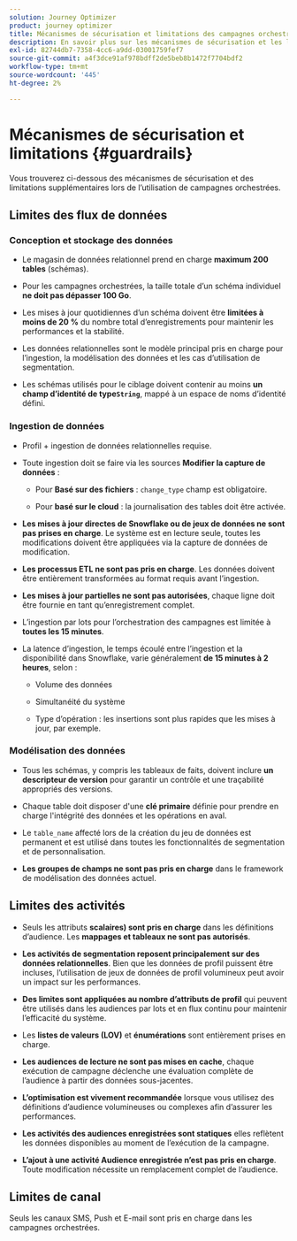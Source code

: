 ```yaml
---
solution: Journey Optimizer
product: journey optimizer
title: Mécanismes de sécurisation et limitations des campagnes orchestrées
description: En savoir plus sur les mécanismes de sécurisation et les limitations des campagnes orchestrées
exl-id: 82744db7-7358-4cc6-a9dd-03001759fef7
source-git-commit: a4f3dce91af978bdff2de5beb8b1472f7704bdf2
workflow-type: tm+mt
source-wordcount: '445'
ht-degree: 2%

---
```



# Mécanismes de sécurisation et limitations {#guardrails}

Vous trouverez ci-dessous des mécanismes de sécurisation et des limitations supplémentaires lors de l’utilisation de campagnes orchestrées.

## Limites des flux de données

### Conception et stockage des données

* Le magasin de données relationnel prend en charge **maximum 200 tables** (schémas).

* Pour les campagnes orchestrées, la taille totale d’un schéma individuel **ne doit pas dépasser 100 Go**.

* Les mises à jour quotidiennes d’un schéma doivent être **limitées à moins de 20 %** du nombre total d’enregistrements pour maintenir les performances et la stabilité.

* Les données relationnelles sont le modèle principal pris en charge pour l’ingestion, la modélisation des données et les cas d’utilisation de segmentation.

* Les schémas utilisés pour le ciblage doivent contenir au moins **un champ d’identité de type`String`**, mappé à un espace de noms d’identité défini.

### Ingestion de données

* Profil + ingestion de données relationnelles requise.

* Toute ingestion doit se faire via les sources **Modifier la capture de données** :

   * Pour **Basé sur des fichiers** : `change_type` champ est obligatoire.

   * Pour **basé sur le cloud** : la journalisation des tables doit être activée.

* **Les mises à jour directes de Snowflake ou de jeux de données ne sont pas prises en charge**. Le système est en lecture seule, toutes les modifications doivent être appliquées via la capture de données de modification.

* **Les processus ETL ne sont pas pris en charge**. Les données doivent être entièrement transformées au format requis avant l’ingestion.

* **Les mises à jour partielles ne sont pas autorisées**, chaque ligne doit être fournie en tant qu’enregistrement complet.

* L’ingestion par lots pour l’orchestration des campagnes est limitée à **toutes les 15 minutes**.

* La latence d’ingestion, le temps écoulé entre l’ingestion et la disponibilité dans Snowflake, varie généralement **de 15 minutes à 2 heures**, selon :

   * Volume des données

   * Simultanéité du système

   * Type d’opération : les insertions sont plus rapides que les mises à jour, par exemple.

### Modélisation des données

* Tous les schémas, y compris les tableaux de faits, doivent inclure **un descripteur de version** pour garantir un contrôle et une traçabilité appropriés des versions.

* Chaque table doit disposer d&#39;une **clé primaire** définie pour prendre en charge l&#39;intégrité des données et les opérations en aval.

* Le `table_name` affecté lors de la création du jeu de données est permanent et est utilisé dans toutes les fonctionnalités de segmentation et de personnalisation.

* **Les groupes de champs ne sont pas pris en charge** dans le framework de modélisation des données actuel.

## Limites des activités

* Seuls les attributs **scalaires) sont pris en charge** dans les définitions d’audience. Les **mappages et tableaux ne sont pas autorisés**.

* **Les activités de segmentation reposent principalement sur des données relationnelles**. Bien que les données de profil puissent être incluses, l’utilisation de jeux de données de profil volumineux peut avoir un impact sur les performances.

* **Des limites sont appliquées au nombre d’attributs de profil** qui peuvent être utilisés dans les audiences par lots et en flux continu pour maintenir l’efficacité du système.

* Les **listes de valeurs (LOV)** et **énumérations** sont entièrement prises en charge.

* **Les audiences de lecture ne sont pas mises en cache**, chaque exécution de campagne déclenche une évaluation complète de l’audience à partir des données sous-jacentes.

* **L’optimisation est vivement recommandée** lorsque vous utilisez des définitions d’audience volumineuses ou complexes afin d’assurer les performances.

* **Les activités des audiences enregistrées sont statiques** elles reflètent les données disponibles au moment de l’exécution de la campagne.

* **L’ajout à une activité Audience enregistrée n’est pas pris en charge**. Toute modification nécessite un remplacement complet de l’audience.

## Limites de canal

Seuls les canaux SMS, Push et E-mail sont pris en charge dans les campagnes orchestrées.
